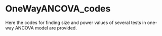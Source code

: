 # OneWayANCOVA_codes
Here the codes for finding size and power values of several tests in one-way ANCOVA model are provided.
